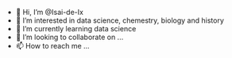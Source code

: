 - 👋 Hi, I’m @Isai-de-Ix
- 👀 I’m interested in data science, chemestry, biology and history
- 🌱 I’m currently learning data science
- 💞️ I’m looking to collaborate on ...
- 📫 How to reach me ...

<!---
Isai-de-Ix/Isai-de-Ix is a ✨ special ✨ repository because its `README.md` (this file) appears on your GitHub profile.
You can click the Preview link to take a look at your changes.
--->
